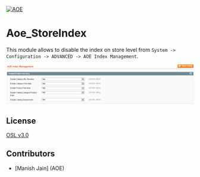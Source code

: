 [![AOE](http://www.aoe.com/typo3conf/ext/aoe_template/i/aoe-logo.png)](http://www.aoe.com)

# Aoe_StoreIndex

This module allows to disable the index on store level from `System -> Configuration -> ADVANCED -> AOE Index Management`.

![Aoe_StoreIndex](doc/settings.png)

## License
[OSL v3.0](http://opensource.org/licenses/OSL-3.0)

## Contributors
* [Manish Jain] (AOE)
